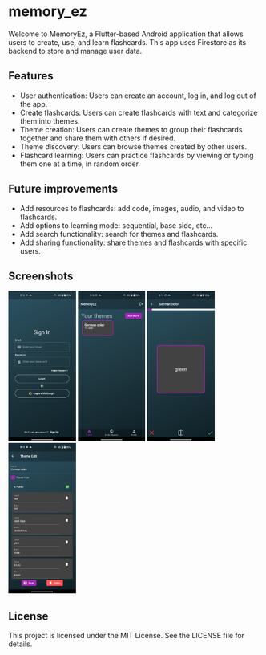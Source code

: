 # memory_ez

Welcome to MemoryEz, a Flutter-based Android application that allows users to create, use, and learn flashcards. This app uses Firestore as its backend to store and manage user data.

## Features

* User authentication: Users can create an account, log in, and log out of the app.
* Create flashcards: Users can create flashcards with text and categorize them into themes.
* Theme creation: Users can create themes to group their flashcards together and share them with others if desired.
* Theme discovery: Users can browse themes created by other users.
* Flashcard learning: Users can practice flashcards by viewing or typing them one at a time, in random order.

## Future improvements

* Add resources to flashcards: add code, images, audio, and video to flashcards.
* Add options to learning mode: sequential, base side, etc...
* Add search functionality: search for themes and flashcards.
* Add sharing functionality: share themes and flashcards with specific users.

## Screenshots

<div>
<img height="300" src=".github/images/Screenshot_sign_in.png" alt="SignIn screen" />
<img height="300" src=".github/images/Screenshot_home.png" alt="Home screen" />
<img height="300" src=".github/images/Screenshot_learn.png" alt="Learn screen" />
<img height="300" src=".github/images/Screenshot_edit.png" alt="Edit screen" />
</div>

## License

This project is licensed under the MIT License. See the LICENSE file for details.
